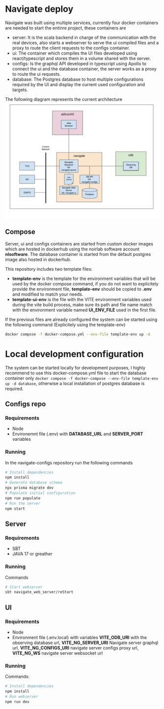 # Navigate deploy

Navigate was built using multiple services, currently four docker containers are needed to start the entinre project, these containers are

- server: It is the scala backend in charge of the communication with the real devices, also starts a webserver to serve the ui compiled files and a proxy to route the client requests to the configs container.
- ui: The container which compiles the UI files developed using react/typescript and stores them in a volume shared with the server.
- configs: Is the graphql API developed in typescript using Apollo to connect the ui and the database container, the server works as a proxy to route the ui requests.
- database: The Postgres database to host multiple configurations required by the UI and display the current used configuration and targets.

The following diagram represents the current architecture
![architecture](docs/img/architecture.svg)

## Compose

Server, ui and configs containers are started from custom docker images which are hosted in dockerhub using the noirlab software account **nlsoftware**. The database container is started from the default postgres image also hosted in dockerhub.

This repository includes two template files:

- **template-env** is the template for the environment variables that will be used by the docker compose command, if you do not want to explicitely provide the environment file, **template-env** should be copied to **.env** and modified to match your needs.
- **template-ui-env** is the file with the VITE environment variables used during the vite build process, make sure its path and file name match with the environment variable named **UI_ENV_FILE** used in the first file.

If the previous files are already configured the system can be started using the following command (Explicitely using the template-env)

```bash
docker compose -f docker-compose.yml --env-file template-env up -d
```

# Local development configuration

The system can be started locally for development purposes, I highly recommend to use this docker-compose.yml file to start the database container only `docker compose -f docker-compose --env-file template-env up -d database`, otherwise a local installation of postgres database is required.

## Configs repo

### Requirements

- Node
- Environemnt file (.env) with **DATABASE_URL** and **SERVER_PORT** variables

### Running

In the navigate-configs repository run the following commands

```bash
# Install dependencies
npm install
# Generate database schema
npx prisma migrate dev
# Populate initial configuration
npm run populate
# Run the server
npm start
```

## Server

### Requirements

- SBT
- JAVA 17 or greather

### Running

Commands

```bash
# Start webserver
sbt navigate_web_server/reStart
```

## UI

### Requirements

- Node
- Environment file (.env.local) with variables **VITE_ODB_URI** with the observing database url, **VITE_NG_SERVER_URI** Navigate server graphql url, **VITE_NG_CONFIGS_URI** navigate server configs proxy url, **VITE_NG_WS** navigate server websocket url

### Running

Commands:

```bash
# Install dependencies
npm install
# Run webserver
npm run dev
```
